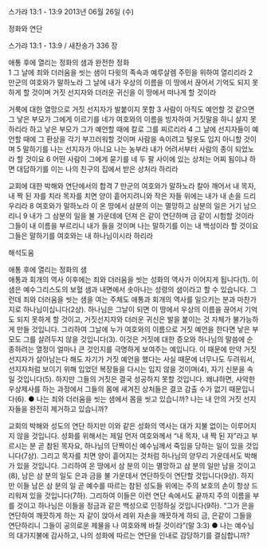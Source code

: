 스가랴 13:1 - 13:9 
2013년 06월 26일 (수)

정화와 연단



스가랴 13:1 - 13:9 / 새찬송가 336 장


애통 후에 열리는 정화의 샘과 완전한 정화   
1 그 날에 죄와 더러움을 씻는 샘이 다윗의 족속과 예루살렘 주민을 위하여 열리리라 2 만군의 여호와가 말하노라 그 날에 내가 우상의 이름을 이 땅에서 끊어서 기억도 되지 못하게 할 것이며 거짓 선지자와 더러운 귀신을 이 땅에서 떠나게 할 것이라

거룩에 대한 열망으로 거짓 선지자가 발붙이지 못함
3 사람이 아직도 예언할 것 같으면 그 낳은 부모가 그에게 이르기를 네가 여호와의 이름을 빙자하여 거짓말을 하니 살지 못하리라 하고 낳은 부모가 그가 예언할 때에 칼로 그를 찌르리라 4 그 날에 선지자들이 예언할 때에 그 환상을 각기 부끄러워할 것이며 사람을 속이려고 털옷도 입지 아니할 것이며 5 말하기를 나는 선지자가 아니요 나는 농부라 내가 어려서부터 사람의 종이 되었노라 할 것이요 6 어떤 사람이 그에게 묻기를 네 두 팔 사이에 있는 상처는 어찌 됨이냐 하면 대답하기를 이는 나의 친구의 집에서 받은 상처라 하리라

교회에 대한 박해와 연단에서의 합격
7 만군의 여호와가 말하노라 칼아 깨어서 내 목자, 내 짝 된 자를 치라 목자를 치면 양이 흩어지려니와 작은 자들 위에는 내가 내 손을 드리우리라 8 여호와가 말하노라 이 온 땅에서 삼분의 이는 멸망하고 삼분의 일은 거기 남으리니 9 내가 그 삼분의 일을 불 가운데에 던져 은 같이 연단하며 금 같이 시험할 것이라 그들이 내 이름을 부르리니 내가 들을 것이며 나는 말하기를 이는 내 백성이라 할 것이요 그들은 말하기를 여호와는 내 하나님이시라 하리라

해석도움





애통 후에 열리는 정화의 샘  
애통과 회개의 역사 이후에는 죄와 더러움을 씻는 성화의 역사가 이어지게 됩니다(1). 이 샘은 예수그리스도의 보혈 샘과 내면에서 솟아나는 성령의 샘이라고 할 수 있습니다. 그런데 죄와 더러움을 씻는 샘을 여는 주체도 애통과 회개의 역사를 일으키는 분과 마찬가지로 하나님이십니다(2상). 하나님은 그날이 되면 이 땅에서 우상의 이름을 끊어서 기억도 되지 못하게 할 것이고, 거짓선지자와 더러운 귀신은 발을 붙이는 것 자체가 불가능하게 만들 것입니다. 그리하여 그날에 누가 여호와의 이름으로 거짓 예언을 한다면 낳은 부모도 그를 살려두지 않을 것입니다(3). 이것은 거짓에 대한 증오와 하나님의 말씀에 순종하려는 열정이 얼마나 큰 것인지를 극명하게 보여주는 예입니다. 이 때문에 만약 거짓 선지자가 살아남는다 해도 자기가 거짓 예언을 했다는 사실 때문에 너무나도 두려워서, 선지자처럼 보이기 위해 입었던 복장들을 다시는 입지 않을 것이며(4), 자기 신분을 속일 것입니다(5). 하지만 그들의 거짓은 결국 성공하지 못할 것입니다. 왜냐하면, 사악한 우상제사를 하는 과정에서 그들의 몸에 새겨진 상처들은 결코 감출 수가 없기 때문입니다(6). 
● 나는 죄와 더러움을 씻는 샘에서 몸을 씻고 있습니까? 나는 내 안의 거짓 선지자들을 완전히 제거하고 있습니까? 

교회의 박해와 성도의 연단 
하지만 이와 같은 성화의 역사는 대가 지불 없이는 이루어지지 않을 것입니다. 성화를 위해서는 제일 먼저 여호와께서 “내 목자, 내 짝 된 자”라고 부르시는 분 곧 참된 목자요, 하나님의 단짝이신 예수님께서 죽임을 당하는 일이 있을 것입니다(7상). 그리고 목자를 치면 양이 흩어지는 것처럼 하나님의 양무리 가운데서도 박해가 있을 것입니다. 그리하여 온 땅에서 삼 분의 이는 멸망하고 삼 분의 일만 남을 것이고(8), 남은 삼 분의 일도 은과 금을 불 가운데서 연단하듯이 연단할 것입니다(9상). 하지만 이들 남은 삼 분의 일 곧 예수를 따르는 참된 성도들 위에는 주의 보호의 손이 항상 드리워져 있을 것입니다(7하). 그리하여 이들은 이런 연단 속에서도 끝까지 주의 이름을 부를 것이고 하나님은 이들을 정금과 같은 백성으로 인정하실 것입니다(9하). “그가 은을 연단하여 깨끗하게 하는 자 같이 앉아서 레위 자손을 깨끗하게 하되 금, 은같이 그들을 연단하리니 그들이 공의로운 제물을 나 여호와께 바칠 것이라”(말 3:3) 
● 나는 예수님의 대가지불에 감사하고, 나의 성화에 따르는 연단을 인내로 감당하기를 결심합니까?